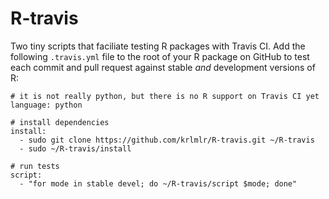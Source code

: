 R-travis
========

Two tiny scripts that faciliate testing R packages with Travis CI.
Add the following `.travis.yml` file to the root of your R package on GitHub
to test each commit and pull request against stable *and* development versions
of R:

```
# it is not really python, but there is no R support on Travis CI yet
language: python

# install dependencies
install:
  - sudo git clone https://github.com/krlmlr/R-travis.git ~/R-travis
  - sudo ~/R-travis/install

# run tests
script:
  - "for mode in stable devel; do ~/R-travis/script $mode; done"
```
